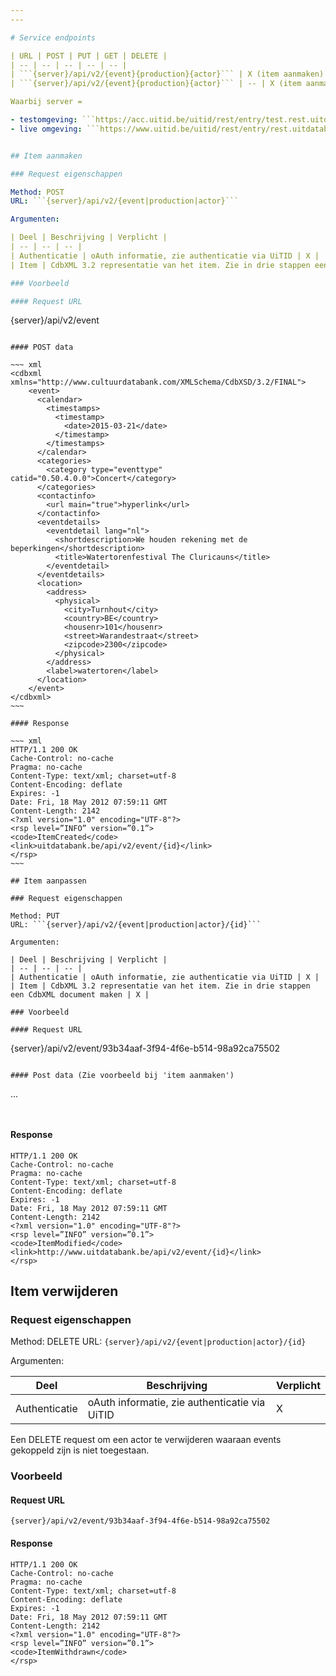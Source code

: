 ```yaml
---
---

# Service endpoints

| URL | POST | PUT | GET | DELETE |
| -- | -- | -- | -- | -- |
| ```{server}/api/v2/{event}{production}{actor}``` | X (item aanmaken) | -- | X (item opzoeken) | -- |
| ```{server}/api/v2/{event}{production}{actor}``` | -- | X (item aanmaken) | X (item detail) | X (item verwijderen) |

Waarbij server =

- testomgeving: ```https://acc.uitid.be/uitid/rest/entry/test.rest.uitdatabank.be```
- live omgeving: ```https://www.uitid.be/uitid/rest/entry/rest.uitdatabank.be```


## Item aanmaken

### Request eigenschappen

Method: POST
URL: ```{server}/api/v2/{event|production|actor}```

Argumenten:

| Deel | Beschrijving | Verplicht |
| -- | -- | -- |
| Authenticatie | oAuth informatie, zie authenticatie via UiTID | X |
| Item | CdbXML 3.2 representatie van het item. Zie in drie stappen een CdbXML document maken | X |

### Voorbeeld

#### Request URL

```
{server}/api/v2/event
```

#### POST data

~~~ xml
<cdbxml xmlns="http://www.cultuurdatabank.com/XMLSchema/CdbXSD/3.2/FINAL">
    <event>
      <calendar>
        <timestamps>
          <timestamp>
            <date>2015-03-21</date>
          </timestamp>
        </timestamps>
      </calendar>
      <categories>
        <category type="eventtype" catid="0.50.4.0.0">Concert</category>
      </categories>
      <contactinfo>
        <url main="true">hyperlink</url>
      </contactinfo>
      <eventdetails>
        <eventdetail lang="nl">
          <shortdescription>We houden rekening met de beperkingen</shortdescription>
          <title>Watertorenfestival The Cluricauns</title>
        </eventdetail>
      </eventdetails>
      <location>
        <address>
          <physical>
            <city>Turnhout</city>
            <country>BE</country>
            <housenr>101</housenr>
            <street>Warandestraat</street>
            <zipcode>2300</zipcode>
          </physical>
        </address>
        <label>watertoren</label>
      </location>
    </event>
</cdbxml>
~~~

#### Response

~~~ xml
HTTP/1.1 200 OK
Cache-Control: no-cache
Pragma: no-cache
Content-Type: text/xml; charset=utf-8
Content-Encoding: deflate
Expires: -1
Date: Fri, 18 May 2012 07:59:11 GMT
Content-Length: 2142
<?xml version="1.0" encoding="UTF-8"?>
<rsp level=”INFO” version=”0.1”>
<code>ItemCreated</code>
<link>uitdatabank.be/api/v2/event/{id}</link>
</rsp>
~~~

## Item aanpassen

### Request eigenschappen

Method: PUT
URL: ```{server}/api/v2/{event|production|actor}/{id}```

Argumenten:

| Deel | Beschrijving | Verplicht |
| -- | -- | -- |
| Authenticatie | oAuth informatie, zie authenticatie via UiTID | X |
| Item | CdbXML 3.2 representatie van het item. Zie in drie stappen een CdbXML document maken | X |

### Voorbeeld

#### Request URL

```
{server}/api/v2/event/93b34aaf-3f94-4f6e-b514-98a92ca75502
```

#### Post data (Zie voorbeeld bij 'item aanmaken')

```
...
```


```

#### Response

```
HTTP/1.1 200 OK
Cache-Control: no-cache
Pragma: no-cache
Content-Type: text/xml; charset=utf-8
Content-Encoding: deflate
Expires: -1
Date: Fri, 18 May 2012 07:59:11 GMT
Content-Length: 2142
<?xml version="1.0" encoding="UTF-8"?>
<rsp level=”INFO” version=”0.1”>
<code>ItemModified</code>
<link>http://www.uitdatabank.be/api/v2/event/{id}</link>
</rsp>
```

## Item verwijderen

### Request eigenschappen

Method: DELETE
URL: ```{server}/api/v2/{event|production|actor}/{id}```

Argumenten:

| Deel | Beschrijving | Verplicht |
| -- | -- | -- |
| Authenticatie | oAuth informatie, zie authenticatie via UiTID | X |

Een DELETE request om een actor te verwijderen waaraan events gekoppeld zijn is niet toegestaan.

### Voorbeeld

#### Request URL

```
{server}/api/v2/event/93b34aaf-3f94-4f6e-b514-98a92ca75502
```

#### Response

```
HTTP/1.1 200 OK
Cache-Control: no-cache
Pragma: no-cache
Content-Type: text/xml; charset=utf-8
Content-Encoding: deflate
Expires: -1
Date: Fri, 18 May 2012 07:59:11 GMT
Content-Length: 2142
<?xml version="1.0" encoding="UTF-8"?>
<rsp level=”INFO” version=”0.1”>
<code>ItemWithdrawn</code>
</rsp>
```

